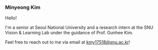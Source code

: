 ### Minyeong Kim

Hello!

I'm a senior at Seoul National University and a research intern at the SNU Vision & Learning Lab under the guidance of Prof. Gunhee Kim. 

Feel free to reach out to me via email at kmy17518@snu.ac.kr!

